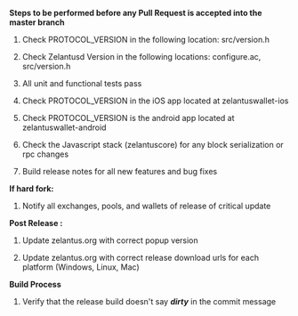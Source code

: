 **Steps to be performed before any Pull Request is accepted into the master branch**

  1. Check PROTOCOL_VERSION in the following location: src/version.h

  2. Check Zelantusd Version in the following locations: configure.ac, src/version.h

  3. All unit and functional tests pass

  4. Check PROTOCOL_VERSION in the iOS app located at zelantuswallet-ios

  5. Check PROTOCOL_VERSION is the android app located at zelantuswallet-android

  6. Check the Javascript stack (zelantuscore) for any block serialization or rpc changes
  
  7. Build release notes for all new features and bug fixes

**If hard fork:**

  1. Notify all exchanges, pools, and wallets of release of critical update

**Post Release :**

  1. Update zelantus.org with correct popup version
  
  2. Update zelantus.org with correct release download urls for each platform (Windows, Linux, Mac)

**Build Process**

  1. Verify that the release build doesn't say ***dirty*** in the commit message

